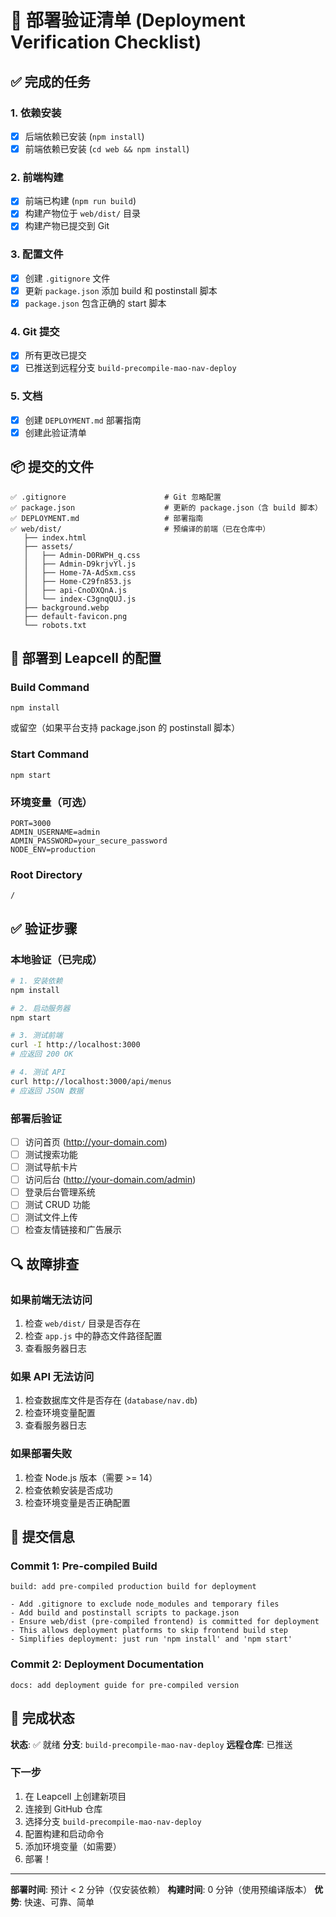# 🚀 部署验证清单 (Deployment Verification Checklist)

## ✅ 完成的任务

### 1. 依赖安装
- [x] 后端依赖已安装 (`npm install`)
- [x] 前端依赖已安装 (`cd web && npm install`)

### 2. 前端构建
- [x] 前端已构建 (`npm run build`)
- [x] 构建产物位于 `web/dist/` 目录
- [x] 构建产物已提交到 Git

### 3. 配置文件
- [x] 创建 `.gitignore` 文件
- [x] 更新 `package.json` 添加 build 和 postinstall 脚本
- [x] `package.json` 包含正确的 start 脚本

### 4. Git 提交
- [x] 所有更改已提交
- [x] 已推送到远程分支 `build-precompile-mao-nav-deploy`

### 5. 文档
- [x] 创建 `DEPLOYMENT.md` 部署指南
- [x] 创建此验证清单

## 📦 提交的文件

```
✅ .gitignore                      # Git 忽略配置
✅ package.json                    # 更新的 package.json（含 build 脚本）
✅ DEPLOYMENT.md                   # 部署指南
✅ web/dist/                       # 预编译的前端（已在仓库中）
   ├── index.html
   ├── assets/
   │   ├── Admin-D0RWPH_q.css
   │   ├── Admin-D9krjvYl.js
   │   ├── Home-7A-AdSxm.css
   │   ├── Home-C29fn853.js
   │   ├── api-CnoDXQnA.js
   │   └── index-C3gnqQUJ.js
   ├── background.webp
   ├── default-favicon.png
   └── robots.txt
```

## 🎯 部署到 Leapcell 的配置

### Build Command
```
npm install
```
或留空（如果平台支持 package.json 的 postinstall 脚本）

### Start Command
```
npm start
```

### 环境变量（可选）
```
PORT=3000
ADMIN_USERNAME=admin
ADMIN_PASSWORD=your_secure_password
NODE_ENV=production
```

### Root Directory
```
/
```

## ✅ 验证步骤

### 本地验证（已完成）
```bash
# 1. 安装依赖
npm install

# 2. 启动服务器
npm start

# 3. 测试前端
curl -I http://localhost:3000
# 应返回 200 OK

# 4. 测试 API
curl http://localhost:3000/api/menus
# 应返回 JSON 数据
```

### 部署后验证
- [ ] 访问首页 (http://your-domain.com)
- [ ] 测试搜索功能
- [ ] 测试导航卡片
- [ ] 访问后台 (http://your-domain.com/admin)
- [ ] 登录后台管理系统
- [ ] 测试 CRUD 功能
- [ ] 测试文件上传
- [ ] 检查友情链接和广告展示

## 🔍 故障排查

### 如果前端无法访问
1. 检查 `web/dist/` 目录是否存在
2. 检查 `app.js` 中的静态文件路径配置
3. 查看服务器日志

### 如果 API 无法访问
1. 检查数据库文件是否存在 (`database/nav.db`)
2. 检查环境变量配置
3. 查看服务器日志

### 如果部署失败
1. 检查 Node.js 版本（需要 >= 14）
2. 检查依赖安装是否成功
3. 检查环境变量是否正确配置

## 📝 提交信息

### Commit 1: Pre-compiled Build
```
build: add pre-compiled production build for deployment

- Add .gitignore to exclude node_modules and temporary files
- Add build and postinstall scripts to package.json
- Ensure web/dist (pre-compiled frontend) is committed for deployment
- This allows deployment platforms to skip frontend build step
- Simplifies deployment: just run 'npm install' and 'npm start'
```

### Commit 2: Deployment Documentation
```
docs: add deployment guide for pre-compiled version
```

## 🎉 完成状态

**状态**: ✅ 就绪
**分支**: `build-precompile-mao-nav-deploy`
**远程仓库**: 已推送

### 下一步
1. 在 Leapcell 上创建新项目
2. 连接到 GitHub 仓库
3. 选择分支 `build-precompile-mao-nav-deploy`
4. 配置构建和启动命令
5. 添加环境变量（如需要）
6. 部署！

---

**部署时间**: 预计 < 2 分钟（仅安装依赖）
**构建时间**: 0 分钟（使用预编译版本）
**优势**: 快速、可靠、简单

